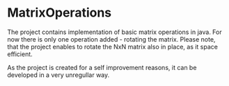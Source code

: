 # MatrixOperations
The project contains implementation of basic matrix operations in java. For now there is only one operation added - rotating the matrix. Please note, that the project enables to rotate the NxN matrix also in place, as it space efficient.

As the project is created for a self improvement reasons, it can be developed in a very unregullar way.
